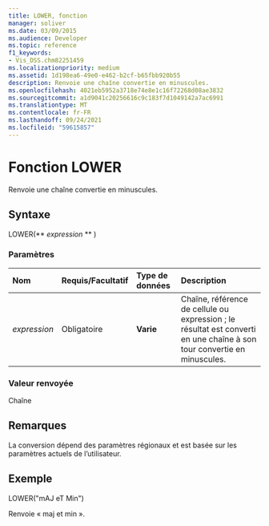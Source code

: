 ```yaml
---
title: LOWER, fonction
manager: soliver
ms.date: 03/09/2015
ms.audience: Developer
ms.topic: reference
f1_keywords:
- Vis_DSS.chm82251459
ms.localizationpriority: medium
ms.assetid: 1d198ea6-49e0-e462-b2cf-b65fbb920b55
description: Renvoie une chaîne convertie en minuscules.
ms.openlocfilehash: 4021eb5952a3718e74e8e1c16f72268d08ae3832
ms.sourcegitcommit: a1d9041c20256616c9c183f7d1049142a7ac6991
ms.translationtype: MT
ms.contentlocale: fr-FR
ms.lasthandoff: 09/24/2021
ms.locfileid: "59615857"
---
```

# <a name="lower-function"></a>Fonction LOWER

Renvoie une chaîne convertie en minuscules.
  
## <a name="syntax"></a>Syntaxe

LOWER(** *expression* ** ) 
  
### <a name="parameters"></a>Paramètres

|**Nom**|**Requis/Facultatif**|**Type de données**|**Description**|
|:-----|:-----|:-----|:-----|
| _expression_ <br/> |Obligatoire  <br/> |**Varie** <br/> | Chaîne, référence de cellule ou expression ; le résultat est converti en une chaîne à son tour convertie en minuscules.  <br/> |
   
### <a name="return-value"></a>Valeur renvoyée

Chaîne
  
## <a name="remarks"></a>Remarques

La conversion dépend des paramètres régionaux et est basée sur les paramètres actuels de l’utilisateur. 
  
## <a name="example"></a>Exemple

LOWER("mAJ eT Min") 
  
Renvoie « maj et min ». 
  

